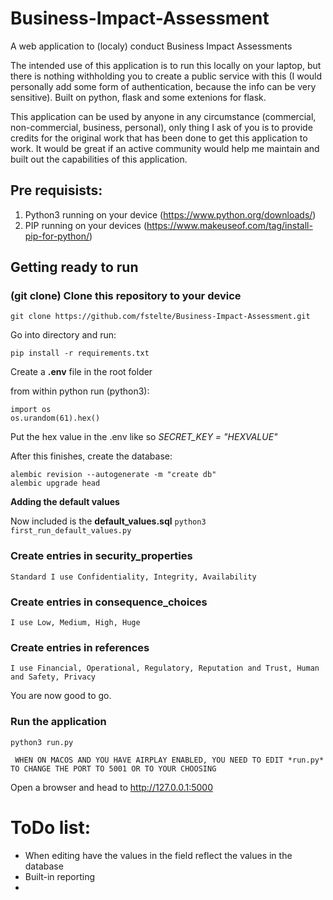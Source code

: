 # Business-Impact-Assessment

A web application to (localy) conduct Business Impact Assessments

The intended use of this application is to run this locally on your laptop, but there is nothing withholding you to create a public service with this (I would personally add some form of authentication, because the info can be very sensitive).
Built on python, flask and some extenions for flask.

This application can be used by anyone in any circumstance (commercial, non-commercial, business, personal), only thing I ask of you is to provide credits for the original work that has been done to get this application to work. It would be great if an active community would help me maintain and built out the capabilities of this application.

## Pre requisists:

 1. Python3 running on your device (https://www.python.org/downloads/)
 2. PIP running on your devices (https://www.makeuseof.com/tag/install-pip-for-python/)

## Getting ready to run

### (git clone) Clone this repository to your device
  
    git clone https://github.com/fstelte/Business-Impact-Assessment.git
  
 Go into directory and run:
  
    pip install -r requirements.txt

Create a **.env** file in the root folder

from within python run (python3):

    import os
    os.urandom(61).hex()
Put the hex value in the .env like so *SECRET_KEY = "HEXVALUE"*

 After this finishes, create the database:
  
    alembic revision --autogenerate -m "create db"
    alembic upgrade head

 **Adding the default values** 
 
 Now included is the **default_values.sql**
 ``` python3 first_run_default_values.py ```

### Create entries in security_properties
  
```Standard I use Confidentiality, Integrity, Availability```
  
### Create entries in consequence_choices
  
```I use Low, Medium, High, Huge```
  
### Create entries in references
  
```I use Financial, Operational, Regulatory, Reputation and Trust, Human and Safety, Privacy```


  
 You are now good to go.
  
### Run the application

    python3 run.py

``` WHEN ON MACOS AND YOU HAVE AIRPLAY ENABLED, YOU NEED TO EDIT *run.py* TO CHANGE THE PORT TO 5001 OR TO YOUR CHOOSING``` 

 Open a browser and head to http://127.0.0.1:5000

# ToDo list:

- When editing have the values in the field reflect the values in the database
- Built-in reporting
 - 
